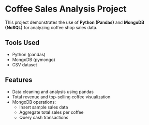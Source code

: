 #  Coffee Sales Analysis Project

This project demonstrates the use of **Python (Pandas)** and **MongoDB (NoSQL)** 
for analyzing coffee shop sales data.

## Tools Used
- Python (pandas)
- MongoDB (pymongo)
- CSV dataset

## Features
- Data cleaning and analysis using pandas
- Total revenue and top-selling coffee visualization
- MongoDB operations:
  - Insert sample sales data
  - Aggregate total sales per coffee
  - Query cash transactions
